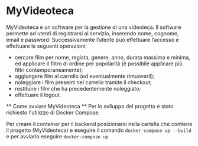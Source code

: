 # MyVideoteca

MyVideoteca è un software per la gestione di una videoteca. Il software permette ad utenti di registrarsi al servizio, inserendo nome, cognome, email e password. Successivamente l’utente può effettuare l’accesso e effettuare le seguenti operazioni:
- cercare film per nome, regista, genere, anno, durata massima e minima, ed applicare il filtro di ordine per popolarità (è possibile applicare più filtri contemporaneamente);
- aggiungere film al carrello (ed eventualmente rimuoverli);
- noleggiare i film presenti nel carrello tramite il checkout;
- restituire i film che ha precedentemente noleggiato;
- effettuare il logout.

** Come avviare MyVideoteca **
Per lo sviluppo del progetto è stato richiesto l'utilizzo di Docker Compose.

Per creare il container per il backend posizionarsi nella cartella che contiene il progetto (MyVideoteca) e eseguire il comando
` docker-compose up --build `
e per avviarlo eseguire
` docker-compose up `
